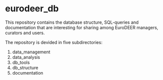 # eurodeer_db
This repository contains the database structure, SQL-queries and documentation that are interesting for sharing among EuroDEER managers, curators and users.

The repository is devided in five subdirectories: 
1. data_management
2. data_analysis
3. db_tools
4. db_structure
5. documentation
